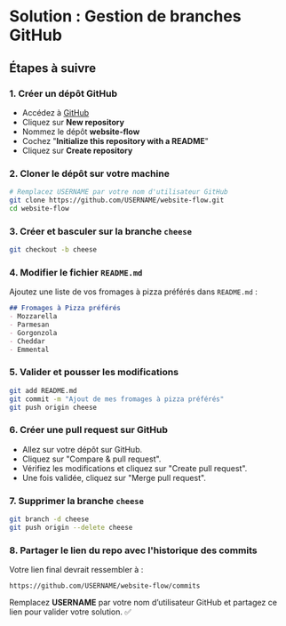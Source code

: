 # Solution : Gestion de branches GitHub

## Étapes à suivre

### 1. Créer un dépôt GitHub
- Accédez à [GitHub](https://github.com/)
- Cliquez sur **New repository**
- Nommez le dépôt **website-flow**
- Cochez "**Initialize this repository with a README**"
- Cliquez sur **Create repository**

### 2. Cloner le dépôt sur votre machine
```bash
# Remplacez USERNAME par votre nom d'utilisateur GitHub
git clone https://github.com/USERNAME/website-flow.git
cd website-flow
```

### 3. Créer et basculer sur la branche `cheese`
```bash
git checkout -b cheese
```

### 4. Modifier le fichier `README.md`
Ajoutez une liste de vos fromages à pizza préférés dans `README.md` :
```markdown
## Fromages à Pizza préférés
- Mozzarella
- Parmesan
- Gorgonzola
- Cheddar
- Emmental
```

### 5. Valider et pousser les modifications
```bash
git add README.md
git commit -m "Ajout de mes fromages à pizza préférés"
git push origin cheese
```

### 6. Créer une pull request sur GitHub
- Allez sur votre dépôt sur GitHub.
- Cliquez sur "Compare & pull request".
- Vérifiez les modifications et cliquez sur "Create pull request".
- Une fois validée, cliquez sur "Merge pull request".

### 7. Supprimer la branche `cheese`
```bash
git branch -d cheese
git push origin --delete cheese
```

### 8. Partager le lien du repo avec l'historique des commits
Votre lien final devrait ressembler à :
```text
https://github.com/USERNAME/website-flow/commits
```
Remplacez **USERNAME** par votre nom d’utilisateur GitHub et partagez ce lien pour valider votre solution. ✅
